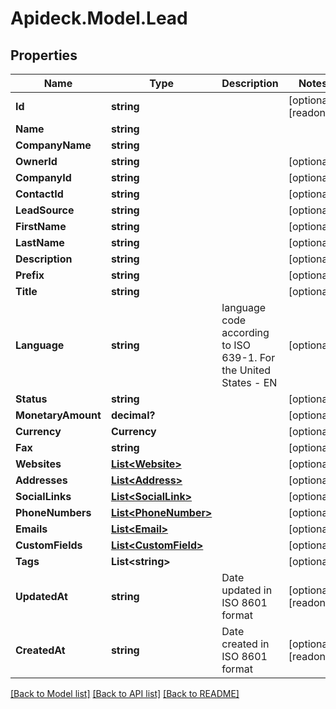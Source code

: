 # Apideck.Model.Lead

## Properties

Name | Type | Description | Notes
------------ | ------------- | ------------- | -------------
**Id** | **string** |  | [optional] [readonly] 
**Name** | **string** |  | 
**CompanyName** | **string** |  | 
**OwnerId** | **string** |  | [optional] 
**CompanyId** | **string** |  | [optional] 
**ContactId** | **string** |  | [optional] 
**LeadSource** | **string** |  | [optional] 
**FirstName** | **string** |  | [optional] 
**LastName** | **string** |  | [optional] 
**Description** | **string** |  | [optional] 
**Prefix** | **string** |  | [optional] 
**Title** | **string** |  | [optional] 
**Language** | **string** | language code according to ISO 639-1. For the United States - EN | [optional] 
**Status** | **string** |  | [optional] 
**MonetaryAmount** | **decimal?** |  | [optional] 
**Currency** | **Currency** |  | [optional] 
**Fax** | **string** |  | [optional] 
**Websites** | [**List&lt;Website&gt;**](Website.md) |  | [optional] 
**Addresses** | [**List&lt;Address&gt;**](Address.md) |  | [optional] 
**SocialLinks** | [**List&lt;SocialLink&gt;**](SocialLink.md) |  | [optional] 
**PhoneNumbers** | [**List&lt;PhoneNumber&gt;**](PhoneNumber.md) |  | [optional] 
**Emails** | [**List&lt;Email&gt;**](Email.md) |  | [optional] 
**CustomFields** | [**List&lt;CustomField&gt;**](CustomField.md) |  | [optional] 
**Tags** | **List&lt;string&gt;** |  | [optional] 
**UpdatedAt** | **string** | Date updated in ISO 8601 format | [optional] [readonly] 
**CreatedAt** | **string** | Date created in ISO 8601 format | [optional] [readonly] 

[[Back to Model list]](../README.md#documentation-for-models) [[Back to API list]](../README.md#documentation-for-api-endpoints) [[Back to README]](../README.md)

